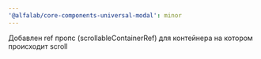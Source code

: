 ```yaml
---
'@alfalab/core-components-universal-modal': minor
---
```


Добавлен ref пропс (scrollableContainerRef) для контейнера на котором происходит scroll
